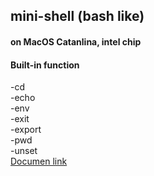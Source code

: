 ## mini-shell (bash like)

#### on MacOS Catanlina, intel chip

#### Built-in function
-cd  
-echo  
-env  
-exit  
-export  
-pwd  
-unset  
[Documen link](https://maroon-face-0e4.notion.site/MiniShell-b7652a0e380240259411b837c9e862a0?pvs=4)
